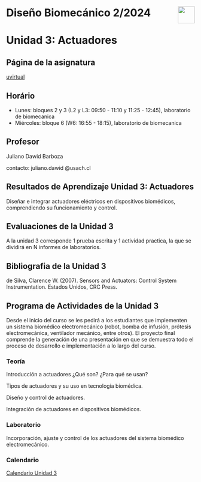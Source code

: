 # <img src="https://julianodb.github.io/SISTEMAS_ELECTRONICOS_PARA_INGENIERIA_BIOMEDICA/img/logo_fing.png?raw=true" align="right" height="45"> Diseño Biomecánico 2/2024
# Unidad 3: Actuadores

## Página de la asignatura

[uvirtual](https://uvirtual.usach.cl/moodle/course/view.php?id=37566)

## Horário 
- Lunes: bloques 2 y 3 (L2 y L3: 09:50 - 11:10 y 11:25 - 12:45), laboratorio de biomecanica
- Miércoles: bloque 6 (W6: 16:55 - 18:15), laboratorio de biomecanica

## Profesor

Juliano Dawid Barboza

contacto: juliano.dawid @usach.cl

## Resultados de Aprendizaje Unidad 3: Actuadores

Diseñar e integrar actuadores eléctricos en dispositivos biomédicos, comprendiendo su funcionamiento y control.

## Evaluaciones de la Unidad 3

A la unidad 3 corresponde 1 prueba escrita y 1 actividad practica, la que se dividirá en N informes de laboratorios.

## Bibliografia de la Unidad 3

de Silva, Clarence W. (2007). Sensors and Actuators: Control System Instrumentation. Estados Unidos, CRC Press.

## Programa de Actividades de la Unidad 3

Desde el inicio del curso se les pedirá a los estudiantes que implementen un sistema biomédico electromecánico (robot, bomba de infusión, prótesis electromecánica, ventilador mecánico, entre otros). El proyecto final comprende la generación de una presentación en que se demuestra todo el proceso de desarrollo e implementación a lo largo del curso.	

### Teoría 

Introducción a actuadores ¿Qué son? ¿Para qué se usan?

Tipos de actuadores y su uso en tecnología biomédica.

Diseño y control de actuadores.

Integración de actuadores en dispositivos biomédicos.

### Laboratorio

Incorporación, ajuste y control de los actuadores del sistema biomédico electromecánico.

### Calendario

[Calendario Unidad 3](CALENDAR_UNIT_3.md)